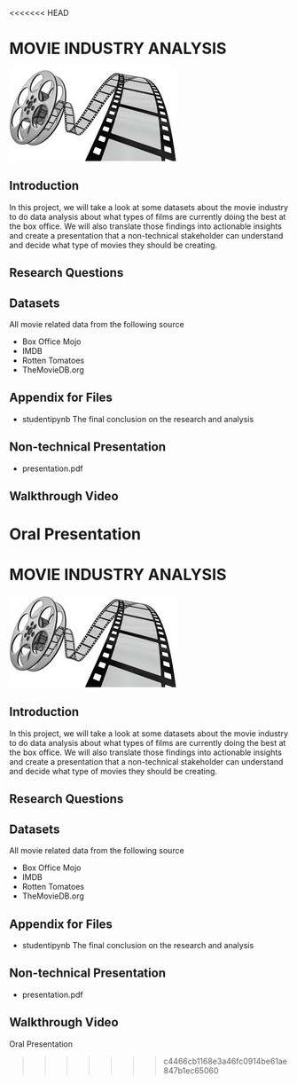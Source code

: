 <<<<<<< HEAD
# MOVIE INDUSTRY ANALYSIS 

![](industry.jpg)

## Introduction 

In this project, we will take a look at some datasets about the movie industry to do data analysis about what types of films are currently doing the best at the box office. We will also translate those findings into actionable insights and create a presentation that a non-technical stakeholder can understand and decide what type of movies they should be creating.    

## Research Questions


## Datasets 

All movie related data from the following source

* Box Office Mojo
* IMDB
* Rotten Tomatoes
* TheMovieDB.org

## Appendix for Files

* studentipynb 
  The final conclusion on the research and analysis

## Non-technical Presentation

* presentation.pdf

## Walkthrough Video

<a heref="">Oral Presentation</a>
=======
# MOVIE INDUSTRY ANALYSIS 

![](industry.jpg)

## Introduction 

In this project, we will take a look at some datasets about the movie industry to do data analysis about what types of films are currently doing the best at the box office. We will also translate those findings into actionable insights and create a presentation that a non-technical stakeholder can understand and decide what type of movies they should be creating.    

## Research Questions


## Datasets 

All movie related data from the following source

* Box Office Mojo
* IMDB
* Rotten Tomatoes
* TheMovieDB.org

## Appendix for Files

* studentipynb 
  The final conclusion on the research and analysis

## Non-technical Presentation

* presentation.pdf

## Walkthrough Video

<a heref="">Oral Presentation</a>
>>>>>>> c4466cb1168e3a46fc0914be61ae847b1ec65060
